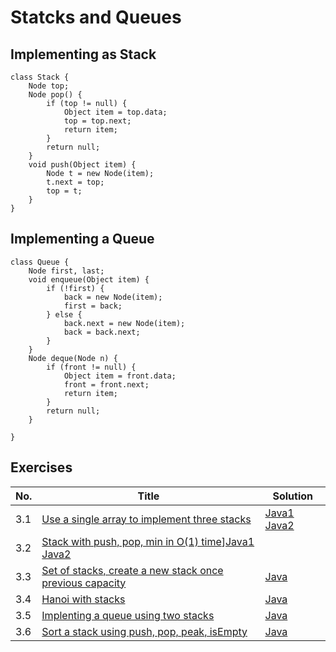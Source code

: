 # Statcks and Queues

## Implementing as Stack

    class Stack {
        Node top;
        Node pop() {
            if (top != null) {
                Object item = top.data;
                top = top.next;
                return item;
            }
            return null;
        }
        void push(Object item) {
            Node t = new Node(item);
            t.next = top;
            top = t;
        }
    }

## Implementing a Queue

    class Queue {
        Node first, last;
        void enqueue(Object item) {
            if (!first) {
                back = new Node(item);
                first = back;
            } else {
                back.next = new Node(item);
                back = back.next;
            }
        }
        Node deque(Node n) {
            if (front != null) {
                Object item = front.data;
                front = front.next;
                return item;
            }
            return null;
        }

    }

## Exercises
|No.|Title|Solution|
|---|-----|--------|
|3.1|[Use a single array to implement three stacks](three-stacks)|[Java1](three-stacks/ThreeStacks1.java) [Java2](three-stacks/ThreeStacks2.java)|
|3.2|[Stack with push, pop, min in O(1) time](stack-min)][Java1](stack-min/StackMin1.java) [Java2](stack-min/StackMin2.java)|
|3.3|[Set of stacks, create a new stack once previous capacity](set-of-stacks)|[Java](set-of-stacks/SetOfStacks.java)|
|3.4|[Hanoi with stacks](hanoi-with-stacks)|[Java](hanoi-with-stacks/HanoiWithStacks.java)|
|3.5|[Implenting a queue using two stacks](queue-two-stacks)|[Java](queue-two-stacks/MyQueue.java)|
|3.6|[Sort a stack using push, pop, peak, isEmpty](sort-stack)|[Java](sort-stack/SortStack.java)|
